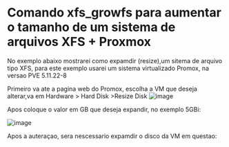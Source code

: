 # Comando xfs_growfs para aumentar o tamanho de um sistema de arquivos XFS + Proxmox
No exemplo abaixo mostrarei como expamdir (resize),um sitema de arquivo tipo XFS, para este exemplo usarei um sistema virtualizado Promox, na versao PVE 5.11.22-8

Primeiro va ate a pagina web do Promox, escolha a VM que deseja alterar,va em Hardware > Hard Disk >Resize Disk
![image](https://user-images.githubusercontent.com/79642492/145046544-d9cd555d-3b78-4119-a477-4bb0518fd9ed.png)

Apos coloque o valor em GB que deseja expandir, no exemplo 5GBi:


![image](https://user-images.githubusercontent.com/79642492/145047219-4b13eb19-8191-4e5c-956e-38ea00a69b0b.png)

Apos a auteraçao, sera nescessario expamdir o disco da VM em questao:


